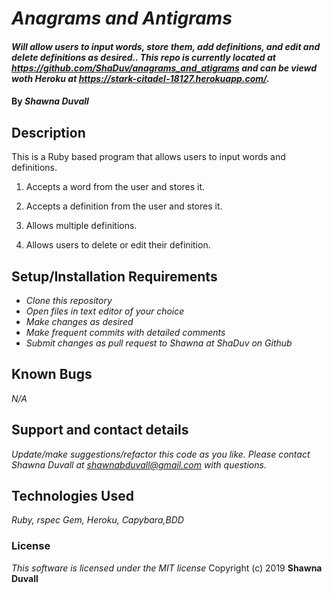 # _Anagrams and Antigrams_

#### _Will allow users to input words, store them, add definitions, and edit and delete definitions as desired.. This repo is currently located at https://github.com/ShaDuv/anagrams_and_atigrams and can be viewd woth Heroku at https://stark-citadel-18127.herokuapp.com/._

#### By _**Shawna Duvall**_

## Description

This is a Ruby based program that allows users to input words and definitions.

1. Accepts a word from the user and stores it.

2. Accepts a definition from the user and stores it.

3. Allows multiple definitions.

4. Allows users to delete or edit their definition.



## Setup/Installation Requirements

* _Clone this repository_
* _Open files in text editor of your choice_
* _Make changes as desired_
* _Make frequent commits with detailed comments_
* _Submit changes as pull request to Shawna at ShaDuv on Github_

## Known Bugs
_N/A_

## Support and contact details
_Update/make suggestions/refactor this code as you like. Please contact Shawna Duvall at shawnabduvall@gmail.com with questions._

## Technologies Used
_Ruby, rspec Gem, Heroku, Capybara,BDD_

### License
*This software is licensed under the MIT license*
Copyright (c) 2019 **Shawna Duvall**

